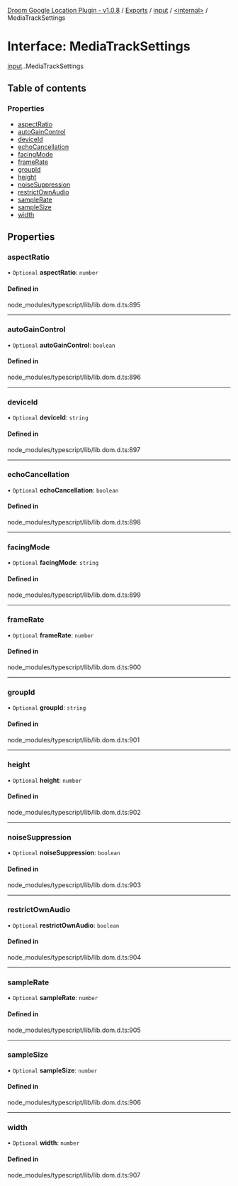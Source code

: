 [Droom Google Location Plugin - v1.0.8](../README.md) / [Exports](../modules.md) / [input](../modules/input.md) / [<internal\>](../modules/input._internal_.md) / MediaTrackSettings

# Interface: MediaTrackSettings

[input](../modules/input.md).[<internal>](../modules/input._internal_.md).MediaTrackSettings

## Table of contents

### Properties

- [aspectRatio](input._internal_.MediaTrackSettings.md#aspectratio)
- [autoGainControl](input._internal_.MediaTrackSettings.md#autogaincontrol)
- [deviceId](input._internal_.MediaTrackSettings.md#deviceid)
- [echoCancellation](input._internal_.MediaTrackSettings.md#echocancellation)
- [facingMode](input._internal_.MediaTrackSettings.md#facingmode)
- [frameRate](input._internal_.MediaTrackSettings.md#framerate)
- [groupId](input._internal_.MediaTrackSettings.md#groupid)
- [height](input._internal_.MediaTrackSettings.md#height)
- [noiseSuppression](input._internal_.MediaTrackSettings.md#noisesuppression)
- [restrictOwnAudio](input._internal_.MediaTrackSettings.md#restrictownaudio)
- [sampleRate](input._internal_.MediaTrackSettings.md#samplerate)
- [sampleSize](input._internal_.MediaTrackSettings.md#samplesize)
- [width](input._internal_.MediaTrackSettings.md#width)

## Properties

### aspectRatio

• `Optional` **aspectRatio**: `number`

#### Defined in

node_modules/typescript/lib/lib.dom.d.ts:895

___

### autoGainControl

• `Optional` **autoGainControl**: `boolean`

#### Defined in

node_modules/typescript/lib/lib.dom.d.ts:896

___

### deviceId

• `Optional` **deviceId**: `string`

#### Defined in

node_modules/typescript/lib/lib.dom.d.ts:897

___

### echoCancellation

• `Optional` **echoCancellation**: `boolean`

#### Defined in

node_modules/typescript/lib/lib.dom.d.ts:898

___

### facingMode

• `Optional` **facingMode**: `string`

#### Defined in

node_modules/typescript/lib/lib.dom.d.ts:899

___

### frameRate

• `Optional` **frameRate**: `number`

#### Defined in

node_modules/typescript/lib/lib.dom.d.ts:900

___

### groupId

• `Optional` **groupId**: `string`

#### Defined in

node_modules/typescript/lib/lib.dom.d.ts:901

___

### height

• `Optional` **height**: `number`

#### Defined in

node_modules/typescript/lib/lib.dom.d.ts:902

___

### noiseSuppression

• `Optional` **noiseSuppression**: `boolean`

#### Defined in

node_modules/typescript/lib/lib.dom.d.ts:903

___

### restrictOwnAudio

• `Optional` **restrictOwnAudio**: `boolean`

#### Defined in

node_modules/typescript/lib/lib.dom.d.ts:904

___

### sampleRate

• `Optional` **sampleRate**: `number`

#### Defined in

node_modules/typescript/lib/lib.dom.d.ts:905

___

### sampleSize

• `Optional` **sampleSize**: `number`

#### Defined in

node_modules/typescript/lib/lib.dom.d.ts:906

___

### width

• `Optional` **width**: `number`

#### Defined in

node_modules/typescript/lib/lib.dom.d.ts:907
